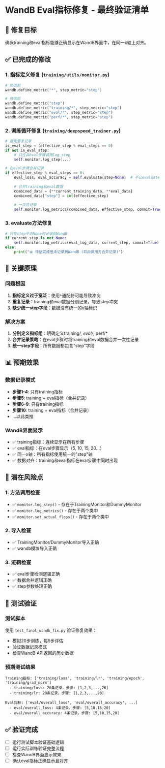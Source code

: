# WandB Eval指标修复 - 最终验证清单

## 🎯 修复目标
确保training和eval指标能够正确显示在WandB界面中，在同一x轴上对齐。

## ✅ 已完成的修改

### 1. 指标定义修复 (`training/utils/monitor.py`)
```python
# 修改前
wandb.define_metric("*", step_metric="step")

# 修改后  
wandb.define_metric("step")
wandb.define_metric("training/*", step_metric="step")
wandb.define_metric("eval/*", step_metric="step")
wandb.define_metric("perf/*", step_metric="step")
```

### 2. 训练循环修复 (`training/deepspeed_trainer.py`)
```python
# 避免重复记录
is_eval_step = (effective_step % eval_steps == 0)
if not is_eval_step:
    # 只在非eval步骤调用log_step
    self.monitor.log_step(...)

# 在eval步骤合并记录
if effective_step % eval_steps == 0:
    eval_loss, eval_accuracy = self.evaluate(step=None)  # 不让evaluate记录
    
    # 合并training和eval数据
    combined_data = {**current_training_data, **eval_data}
    combined_data["step"] = int(effective_step)
    
    # 一次性记录
    self.monitor.log_metrics(combined_data, effective_step, commit=True)
```

### 3. evaluate方法修复
```python
# 只在step不为None时记录到WandB
if current_step is not None:
    self.monitor.log_metrics(eval_log_data, current_step, commit=True)
else:
    print("📊 评估完成但未记录到WandB (将由调用方合并记录)")
```

## 🔧 关键原理

### 问题根因
1. **指标定义过于宽泛**：使用`*`通配符可能导致冲突
2. **重复记录**：training和eval数据分别记录，导致step冲突
3. **缺少统一step字段**：数据没有统一的x轴标识

### 解决方案
1. **分别定义指标组**：明确定义training/*, eval/*, perf/*
2. **合并记录策略**：在eval步骤时将training和eval数据合并一次性记录
3. **统一step字段**：所有数据都包含"step"字段

## 📊 预期效果

### 数据记录模式
- **步骤1-4**: 只有training指标
- **步骤5**: training + eval指标（合并记录）
- **步骤6-9**: 只有training指标  
- **步骤10**: training + eval指标（合并记录）
- ...以此类推

### WandB界面显示
- ✅ training指标：连续显示在所有步骤
- ✅ eval指标：在eval步骤显示（5, 10, 15, 20...）
- ✅ 同一x轴：所有指标使用统一的"step"轴
- ✅ 数据对齐：training和eval指标在eval步骤中同时出现

## 🚨 潜在风险点

### 1. 方法调用检查
- ✅ `monitor.log_step()` - 存在于TrainingMonitor和DummyMonitor
- ✅ `monitor.log_metrics()` - 存在于两个类中
- ✅ `monitor.set_actual_flops()` - 存在于两个类中

### 2. 导入检查
- ✅ TrainingMonitor/DummyMonitor导入正确
- ✅ wandb模块导入正确

### 3. 逻辑检查
- ✅ eval步骤检测逻辑正确
- ✅ 数据合并逻辑正确
- ✅ step参数处理正确

## 🧪 测试验证

### 测试脚本
使用 `test_final_wandb_fix.py` 验证修复效果：
- 模拟20步训练，每5步评估
- 验证数据记录模式
- 检查WandB API返回的历史数据

### 预期测试结果
```
Training指标: ['training/loss', 'training/lr', 'training/epoch', 'training/grad_norm']
  - training/loss: 20条记录，步骤: [1,2,3,...,20]
  - training/lr: 20条记录，步骤: [1,2,3,...,20]

Eval指标: ['eval/overall_loss', 'eval/overall_accuracy', ...]  
  - eval/overall_loss: 4条记录，步骤: [5,10,15,20]
  - eval/overall_accuracy: 4条记录，步骤: [5,10,15,20]
```

## ✅ 验证完成
- [ ] 运行测试脚本验证基础逻辑
- [ ] 运行实际训练验证完整流程
- [ ] 检查WandB界面显示效果
- [ ] 确认eval指标正确显示且对齐 